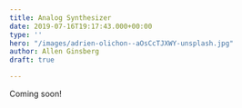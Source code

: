 ```yaml
---
title: Analog Synthesizer
date: 2019-07-16T19:17:43.000+00:00
type: ''
hero: "/images/adrien-olichon--aOsCcTJXWY-unsplash.jpg"
author: Allen Ginsberg
draft: true

---
```

Coming soon!